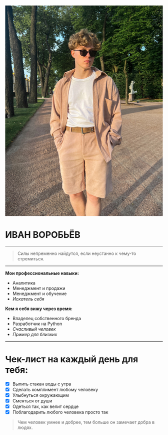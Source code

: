 ![](Это%20я.jpg)

# ИВАН ВОРОБЬЁВ
***
>Силы непременно найдутся, если неустанно к чему-то стремиться.
***
**Мои профессиональные навыки:**
- Аналитика
- Менеджмент и продажи
- Менеджмент и обучение
- *Искатель себя*

**Кем я себя вижу через время:**
- Владелец собственного бренда
- Разработчик на Python
- *Счасливый человек*
- *Пример для близких*

***
# Чек-лист на каждый день для тебя:
- [x] Выпить стакан воды с утра
- [x] Сделать комплимент любому человеку
- [x] Улыбнуться окружающим
- [x] Смеяться от души
- [x] Одеться так, как велит сердце
- [x] Поблагодарить любого человека просто так

> Чем человек умнее и добрее, тем больше он замечает добра в людях.